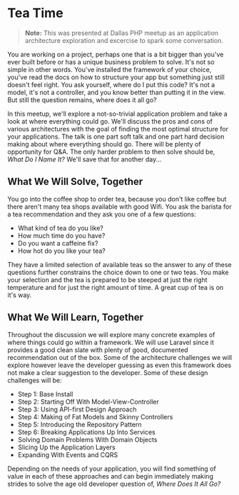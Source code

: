 # Tea Time

> **Note:** This was presented at Dallas PHP meetup as an application architecture
exploration and excercise to spark some conversation.

You are working on a project, perhaps one that is a bit bigger than you've ever
built before or has a unique business problem to solve. It's not so simple in
other words. You've installed the framework of your choice, you've read the docs
on how to structure your app but something just still doesn't feel right. You
ask yourself, where do I put this code? It's not a model, it's not a controller,
and you know better than putting it in the view. But still the question remains,
where does it all go?

In this meetup, we'll explore a not-so-trivial application problem and take a
look at where everything could go. We'll discuss the pros and cons of various
architectures with the goal of finding the most optimal structure for your
applications. The talk is one part soft talk and one part hard decision making
about where everything should go. There will be plenty of opportunity for Q&A.
The only harder problem to then solve should be, _What Do I Name It?_ We'll save
that for another day...

## What We Will Solve, Together

You go into the coffee shop to order tea, because you don't like coffee but
there aren't many tea shops available with good Wifi. You ask the barista for
a tea recommendation and they ask you one of a few questions:

- What kind of tea do you like?
- How much time do you have?
- Do you want a caffeine fix?
- How hot do you like your tea?

They have a limited selection of available teas so the answer to any of these
questions further constrains the choice down to one or two teas. You make your
selection and the tea is prepared to be steeped at just the right temperature
and for just the right amount of time. A great cup of tea is on it's way.

## What We Will Learn, Together

Throughout the discussion we will explore many concrete examples of where things
could go within a framework. We will use Laravel since it provides a good clean
slate with plenty of good, documented recommendation out of the box. Some of the
architecture challenges we will explore however leave the developer guessing as
even this framework does not make a clear suggestion to the developer. Some of
these design challenges will be:

- Step 1: Base Install
- Step 2: Starting Off With Model-View-Controller
- Step 3: Using API-first Design Approach
- Step 4: Making of Fat Models and Skinny Controllers
- Step 5: Introducing the Repository Pattern
- Step 6: Breaking Applications Up Into Services
- Solving Domain Problems With Domain Objects
- Slicing Up the Application Layers
- Expanding With Events and CQRS

Depending on the needs of your application, you will find something of value in
each of these approaches and can begin immediately making strides to solve the
age old developer question of, _Where Does It All Go?_
